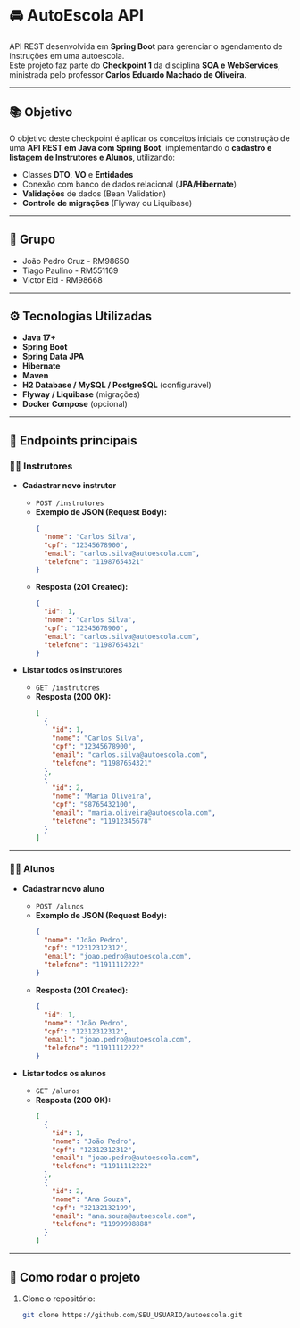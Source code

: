 # 🚘 AutoEscola API

API REST desenvolvida em **Spring Boot** para gerenciar o agendamento de instruções em uma autoescola.  
Este projeto faz parte do **Checkpoint 1** da disciplina **SOA e WebServices**, ministrada pelo professor **Carlos Eduardo Machado de Oliveira**.

---

## 📚 Objetivo
O objetivo deste checkpoint é aplicar os conceitos iniciais de construção de uma **API REST em Java com Spring Boot**, implementando o **cadastro e listagem de Instrutores e Alunos**, utilizando:
- Classes **DTO**, **VO** e **Entidades**
- Conexão com banco de dados relacional (**JPA/Hibernate**)
- **Validações** de dados (Bean Validation)
- **Controle de migrações** (Flyway ou Liquibase)

---

## 👥 Grupo
- João Pedro Cruz - RM98650
- Tiago Paulino - RM551169
- Victor Eid - RM98668

---


## ⚙️ Tecnologias Utilizadas
- **Java 17+**
- **Spring Boot**
- **Spring Data JPA**
- **Hibernate**
- **Maven**
- **H2 Database / MySQL / PostgreSQL** (configurável)
- **Flyway / Liquibase** (migrações)
- **Docker Compose** (opcional)

---

## 📌 Endpoints principais

### 👨‍🏫 Instrutores
- **Cadastrar novo instrutor**
  - `POST /instrutores`
  - **Exemplo de JSON (Request Body):**
    ```json
    {
      "nome": "Carlos Silva",
      "cpf": "12345678900",
      "email": "carlos.silva@autoescola.com",
      "telefone": "11987654321"
    }
    ```
  - **Resposta (201 Created):**
    ```json
    {
      "id": 1,
      "nome": "Carlos Silva",
      "cpf": "12345678900",
      "email": "carlos.silva@autoescola.com",
      "telefone": "11987654321"
    }
    ```

- **Listar todos os instrutores**
  - `GET /instrutores`
  - **Resposta (200 OK):**
    ```json
    [
      {
        "id": 1,
        "nome": "Carlos Silva",
        "cpf": "12345678900",
        "email": "carlos.silva@autoescola.com",
        "telefone": "11987654321"
      },
      {
        "id": 2,
        "nome": "Maria Oliveira",
        "cpf": "98765432100",
        "email": "maria.oliveira@autoescola.com",
        "telefone": "11912345678"
      }
    ]
    ```

---

### 👨‍🎓 Alunos
- **Cadastrar novo aluno**
  - `POST /alunos`
  - **Exemplo de JSON (Request Body):**
    ```json
    {
      "nome": "João Pedro",
      "cpf": "12312312312",
      "email": "joao.pedro@autoescola.com",
      "telefone": "11911112222"
    }
    ```
  - **Resposta (201 Created):**
    ```json
    {
      "id": 1,
      "nome": "João Pedro",
      "cpf": "12312312312",
      "email": "joao.pedro@autoescola.com",
      "telefone": "11911112222"
    }
    ```

- **Listar todos os alunos**
  - `GET /alunos`
  - **Resposta (200 OK):**
    ```json
    [
      {
        "id": 1,
        "nome": "João Pedro",
        "cpf": "12312312312",
        "email": "joao.pedro@autoescola.com",
        "telefone": "11911112222"
      },
      {
        "id": 2,
        "nome": "Ana Souza",
        "cpf": "32132132199",
        "email": "ana.souza@autoescola.com",
        "telefone": "11999998888"
      }
    ]
    ```


---

## 🚀 Como rodar o projeto

1. Clone o repositório:
   ```bash
   git clone https://github.com/SEU_USUARIO/autoescola.git
